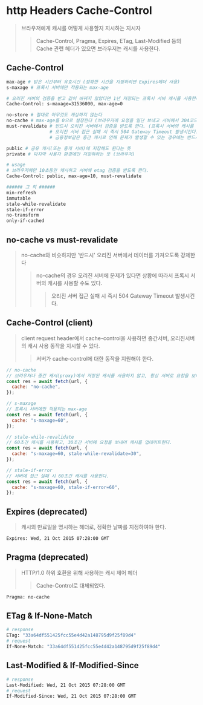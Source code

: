 # http Headers Cache-Control

> 브라우저에게 캐시를 어떻게 사용할지 지시하는 지시자
>
> > Cache-Control, Pragma, Expires, ETag, Last-Modified 등의 Cache 관련 헤더가 있으면 브라우저는 캐시를 사용한다.

## Cache-Control

```sh
max-age # 받은 시간부터 유효시간 (정확한 시간을 지정하려면 Expires헤더 사용)
s-maxage # 프록시 서버에만 적용되는 max-age

# 오리진 서버의 검증을 받고 값이 바뀌지 않았다면 1년 저장되는 프록시 서버 캐시를 사용한다.
Cache-Control: s-maxage=31536000, max-age=0

no-store # 절대로 아무것도 캐싱하지 않는다
no-cache # max-age를 0으로 설정한다 (브라우저에 요청을 일단 보내고 서버에서 304코드를 보내면 캐시를 사용한다)
must-revalidate # 반드시 오리진 서버에서 검증을 받도록 한다. (프록시 서버의 캐시를 사용하는 것을 차단한다.)
                # 오리진 서버 접근 실패 시 즉시 504 Gateway Timeout 발생시킨다.
                # 금융정보같은 중간 캐시로 인해 문제가 발생할 수 있는 경우에는 반드시 must-revalidate를 사용한다.

public # 공유 캐시(또는 중개 서버)에 저장해도 된다는 뜻
private # 마지막 사용자 환경에만 저장하라는 뜻 (브라우저)

# usage
# 브라우저에만 10초동안 캐시하고 서버에 etag 검증을 받도록 한다.
Cache-Control: public, max-age=10, must-revalidate

###### 그 외 ######
min-refresh
immutable
stale-while-revalidate
stale-if-error
no-transform
only-if-cached
```

## no-cache vs must-revalidate

> no-cache와 비슷하지만 '반드시' 오리진 서버에서 데이터를 가져오도록 강제한다
>
> > no-cache의 경우 오리진 서버에 문제가 있다면 상황에 따라서 프록시 서버의 캐시를 사용할 수도 있다.
> >
> > > 오리진 서버 접근 실패 시 즉시 504 Gateway Timeout 발생시킨다.

## Cache-Control (client)

> client request header에서 cache-control을 사용하면 중간서버, 오리진서버의 캐시 사용 동작을 지시할 수 있다.
>
> > 서버가 cache-control에 대한 동작을 지원해야 한다.

```js
// no-cache
// 브라우저나 중간 캐시(proxy)에서 저장된 캐시를 사용하지 않고, 항상 서버로 요청을 보내 유효성을 확인하도록 지시합니다.
const res = await fetch(url, {
  cache: "no-cache",
});

// s-maxage
// 프록시 서버에만 적용되는 max-age
const res = await fetch(url, {
  cache: "s-maxage=60",
});

// stale-while-revalidate
// 60초간 캐시를 사용하고, 30초간 서버에 요청을 보내어 캐시를 업데이트한다.
const res = await fetch(url, {
  cache: "s-maxage=60, stale-while-revalidate=30",
});

// stale-if-error
// 서버에 접근 실패 시 60초간 캐시를 사용한다.
const res = await fetch(url, {
  cache: "s-maxage=60, stale-if-error=60",
});
```

## Expires (deprecated)

> 캐시의 만료일을 명시하는 헤더로, 정확한 날짜를 지정하여야 한다.

```sh
Expires: Wed, 21 Oct 2015 07:28:00 GMT
```

## Pragma (deprecated)

> HTTP/1.0 하위 호환을 위해 사용하는 캐시 제어 헤더
>
> > Cache-Control로 대체되었다.

```sh
Pragma: no-cache
```

## ETag & If-None-Match

```sh
# response
ETag: "33a64df551425fcc55e4d42a148795d9f25f89d4"
# request
If-None-Match: "33a64df551425fcc55e4d42a148795d9f25f89d4"
```

## Last-Modified & If-Modified-Since

```sh
# response
Last-Modified: Wed, 21 Oct 2015 07:28:00 GMT
# request
If-Modified-Since: Wed, 21 Oct 2015 07:28:00 GMT
```
